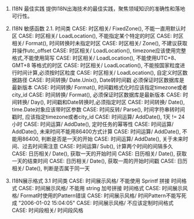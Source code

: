 
1. I18N 最佳实践
提供I18N出海技术的最佳实践，聚焦领域知识的准确性和落地可行性。


2. I18N 敏感函数
    2.1. 时间类
        CASE: 时区相关/ FixedZone(), 不能一直用默认时区
        CASE: 时区相关/ LoadLocation(), 不能指定某个特定的时区
        CASE: 时区相关/ Format(), 时间转换时未指定时区
        CASE: 时区相关/ Zone(), 不建议获取并操作utc_offset
        CASE: 时区相关/ LoadLocation(), timezone应该使用完整格式,不能使用简写
        CASE: 时区相关/ LoadLocation(), 不能使用UTC+8、GMT+8 等格式的时区
        CASE: 时区相关/ LoadLocation(), 不能按国家粒度进行时间计算,必须按时区粒度
        CASE: 时区相关/ LoadLocation(), 自定义时区数据路径
        CASE: 时间转换/ Date.Unix(), Date转时间戳 必须保证时区数据库是最新版本
        CASE: 时间转换/ Format(), 时间戳格式化时应该指定timezone或者city_id
        CASE: 时间转换/ Format(), 必须保证时区数据库是最新版本
        CASE: 时间转换/ Day(), 时间戳和Date转换时,必须指定时区
        CASE: 时间转换/ Date(), time.Date对象应该带时区参数
        CASE: 时间反转/ Parse(), 时间字符串转时间戳时, 应该指定timezone或者city_id
        CASE: 时间运算/ AddDate(), 1天 != 24小时
        CASE: 时间运算/ AddDate(), 定时任务的幂等性
        CASE: 时间运算/ AddDate(), 未来时间不能用86400方式计算
        CASE: 时间运算/ AddDate(), 不能用86400, 判断是否是一天的开始
        CASE: 时间运算/ AddDate(), 关于未来时间、过去时间需注意
        CASE: 时间运算/ Sub(), 计算两个时间的间隔多久
        CASE: 日历相关/ Date(), 获取一天的开始时间
        CASE: 日历相关/ Date(), 获取一天的结束时间
        CASE: 日历相关/ Date(), 获取一周的开始时间戳
        CASE: 日历相关/ Date(), 判断是否属于同一天

3. I18N展示格式
    3.1 时间类
        CASE: 时间展示风格/ 不能使用 Sprintf 拼接 时间格式
        CASE: 时间展示风格/ 不能用 string 加号拼接 时间格式
        CASE: 时间展示风格/ Format时使用的Pattern错误
        CASE: 时间展示风格/ 时间Pattern不能写死成 "2006-01-02 15:04:05"
        CASE: 时间展示风格/ 不应该定制时间格式
        CASE: 时间段相关/ 时间段风格



